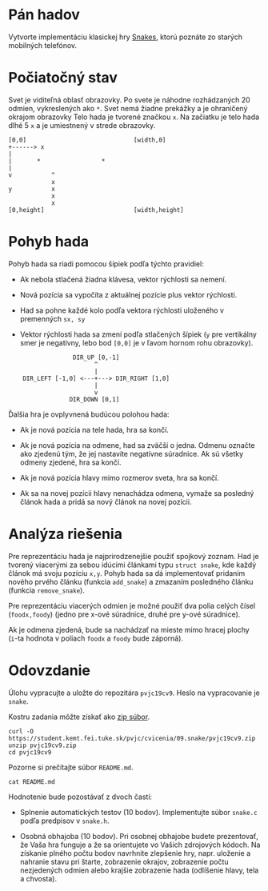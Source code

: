 # Pán hadov

Vytvorte implementáciu klasickej hry
[Snakes](https://en.wikipedia.org/wiki/Snake_videogame), ktorú poznáte
zo starých mobilných telefónov.

# Počiatočný stav

Svet je viditeľná oblasť obrazovky. Po svete je náhodne rozhádzaných 20
odmien, vykreslených ako `*`. Svet nemá žiadne prekážky a je ohraničený
okrajom obrazovky Telo hada je tvorené značkou `x`. Na začiatku je telo
hada dlhé 5 `x` a je umiestnený v strede obrazovky.

    [0,0]                              [width,0]
    +------> x
    |
    |       *                 *
    |
    v           ^
                x
    y           x
                x
                x
    [0,height]                         [width,height]

# Pohyb hada

Pohyb hada sa riadi pomocou šípiek podľa týchto pravidiel:

  - Ak nebola stlačená žiadna klávesa, vektor rýchlosti sa nemení.

  - Nová pozícia sa vypočíta z aktuálnej pozície plus vektor rýchlosti.

  - Had sa pohne každé kolo podľa vektora rýchlosti uloženého v
    premenných `sx, sy`

  - Vektor rýchlosti hada sa zmení podľa stlačených šípiek (`y` pre
    vertikálny smer je negatívny, lebo bod `[0,0]` je v ľavom hornom
    rohu obrazovky).

<!-- end list -->

``` 
                  DIR_UP [0,-1]
                        ^
                        |
    DIR_LEFT [-1,0] <---+---> DIR_RIGHT [1,0]
                        |
                        v
                 DIR_DOWN [0,1]
```

Ďalšia hra je ovplyvnená budúcou polohou hada:

  - Ak je nová pozícia na tele hada, hra sa končí.

  - Ak je nová pozícia na odmene, had sa zväčší o jedna. Odmenu označte
    ako zjedenú tým, že jej nastavíte negatívne súradnice. Ak sú všetky
    odmeny zjedené, hra sa končí.

  - Ak je nová pozícia hlavy mimo rozmerov sveta, hra sa končí.

  - Ak sa na novej pozícii hlavy nenachádza odmena, vymaže sa posledný
    článok hada a pridá sa nový článok na novej pozícii.

# Analýza riešenia

Pre reprezentáciu hada je najprirodzenejšie použiť spojkový zoznam. Had
je tvorený viacerými za sebou idúcimi článkami typu `struct snake`, kde
každý článok má svoju pozíciu `x,y`. Pohyb hada sa dá implementovať
pridaním nového prvého článku (funkcia `add_snake`) a zmazaním
posledného článku (funkcia `remove_snake`).

Pre reprezentáciu viacerých odmien je možné použiť dva polia celých
čísel (`foodx,foody`) (jedno pre x-ové súradnice, druhé pre y-ové
súradnice).

Ak je odmena zjedená, bude sa nachádzať na mieste mimo hracej plochy
(`i`-ta hodnota v poliach `foodx` a `foody` bude záporná).

# Odovzdanie

Úlohu vypracujte a uložte do repozitára `pvjc19cv9`. Heslo na
vypracovanie je `snake`.

Kostru zadania môžte získať ako [zip
súbor](https://student.kemt.fei.tuke.sk/pvjc/cvicenia/09.snake/pvjc19cv9.zip).

    curl -O https://student.kemt.fei.tuke.sk/pvjc/cvicenia/09.snake/pvjc19cv9.zip
    unzip pvjc19cv9.zip
    cd pvjc19cv9

Pozorne si prečítajte súbor `README.md`.

    cat README.md

Hodnotenie bude pozostávať z dvoch častí:

  - Splnenie automatických testov (10 bodov). Implementujte súbor
    `snake.c` podľa predpisov v `snake.h`.

  - Osobná obhajoba (10 bodov). Pri osobnej obhajobe budete prezentovať,
    že Vaša hra funguje a že sa orientujete vo Vašich zdrojových kódoch.
    Na získanie plného počtu bodov navrhnite zlepšenie hry, napr.
    uloženie a nahranie stavu pri štarte, zobrazenie okrajov,
    zobrazenie počtu nezjedených odmien alebo krajšie zobrazenie hada
    (odlíšenie hlavy, tela a chvosta).
